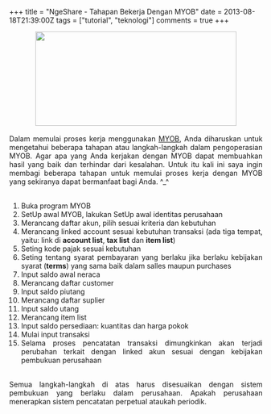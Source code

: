 +++
title = "NgeShare - Tahapan Bekerja Dengan MYOB"
date = 2013-08-18T21:39:00Z
tags = ["tutorial", "teknologi"]
comments = true
+++

<center><img border="0" height="187" src="https://2.bp.blogspot.com/-uW9BXZNKhr0/UhDcTiKO-GI/AAAAAAAAC8Q/qYrDYllXJRE/s400/MYOB_logo.png" width="400"></center><br />
<div style="text-align: justify;">Dalam memulai proses kerja menggunakan <a href="http://myobindonesia.wordpress.com/2009/02/18/download-myob-accounting-versi-18/">MYOB</a>, Anda diharuskan untuk mengetahui beberapa tahapan atau langkah-langkah dalam pengoperasian MYOB. Agar apa yang Anda kerjakan dengan MYOB dapat membuahkan hasil yang baik dan terhindar dari kesalahan. Untuk itu kali ini saya ingin membagi beberapa tahapan untuk memulai proses kerja dengan MYOB yang sekiranya dapat bermanfaat bagi Anda. ^_^<br /><a name='more'></a><br /><ol><li>Buka program MYOB</li><li>SetUp awal MYOB, lakukan SetUp awal identitas perusahaan</li><li>Merancang daftar akun, pilih sesuai kriteria dan kebutuhan</li><li>Merancang linked account sesuai kebutuhan transaksi (ada tiga tempat, yaitu: link di <b>account list</b>, <b>tax list</b> dan <b>item list</b>)</li><li>Seting kode pajak sesuai kebutuhan</li><li>Seting tentang syarat pembayaran yang berlaku jika berlaku kebijakan syarat (<b>terms</b>) yang sama baik dalam salles maupun purchases</li><li>Input saldo awal neraca</li><li>Merancang daftar customer</li><li>Input saldo piutang</li><li>Merancang daftar suplier</li><li>Input saldo utang</li><li>Merancang item list</li><li>Input saldo persediaan: kuantitas dan harga pokok</li><li>Mulai input transaksi</li><li>Selama proses pencatatan transaksi dimungkinkan akan terjadi perubahan terkait dengan linked akun sesuai dengan kebijakan pembukuan perusahaan</li></ol><br />Semua langkah-langkah di atas harus disesuaikan dengan sistem pembukuan yang berlaku dalam perusahaan. Apakah perusahaan menerapkan sistem pencatatan perpetual ataukah periodik.</div>
